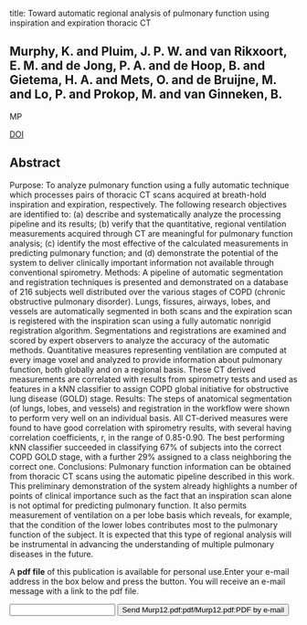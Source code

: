 title: Toward automatic regional analysis of pulmonary function using inspiration and expiration thoracic CT

## Murphy, K. and Pluim, J. P. W. and van Rikxoort, E. M. and de Jong, P. A. and de Hoop, B. and Gietema, H. A. and Mets, O. and de Bruijne, M. and Lo, P. and Prokop, M. and van Ginneken, B.
MP

<a href="https://doi.org/10.1118/1.3687891">DOI</a>

## Abstract
Purpose: To analyze pulmonary function using a fully automatic technique which processes pairs of thoracic CT scans acquired at breath-hold inspiration and expiration, respectively. The following research objectives are identified to: (a) describe and systematically analyze the processing pipeline and its results; (b) verify that the quantitative, regional ventilation measurements acquired through CT are meaningful for pulmonary function analysis; (c) identify the most effective of the calculated measurements in predicting pulmonary function; and (d) demonstrate the potential of the system to deliver clinically important information not available through conventional spirometry. Methods: A pipeline of automatic segmentation and registration techniques is presented and demonstrated on a database of 216 subjects well distributed over the various stages of COPD (chronic obstructive pulmonary disorder). Lungs, fissures, airways, lobes, and vessels are automatically segmented in both scans and the expiration scan is registered with the inspiration scan using a fully automatic nonrigid registration algorithm. Segmentations and registrations are examined and scored by expert observers to analyze the accuracy of the automatic methods. Quantitative measures representing ventilation are computed at every image voxel and analyzed to provide information about pulmonary function, both globally and on a regional basis. These CT derived measurements are correlated with results from spirometry tests and used as features in a kNN classifier to assign COPD global initiative for obstructive lung disease (GOLD) stage. Results: The steps of anatomical segmentation (of lungs, lobes, and vessels) and registration in the workflow were shown to perform very well on an individual basis. All CT-derived measures were found to have good correlation with spirometry results, with several having correlation coefficients, r, in the range of 0.85-0.90. The best performing kNN classifier succeeded in classifying 67% of subjects into the correct COPD GOLD stage, with a further 29% assigned to a class neighboring the correct one. Conclusions: Pulmonary function information can be obtained from thoracic CT scans using the automatic pipeline described in this work. This preliminary demonstration of the system already highlights a number of points of clinical importance such as the fact that an inspiration scan alone is not optimal for predicting pulmonary function. It also permits measurement of ventilation on a per lobe basis which reveals, for example, that the condition of the lower lobes contributes most to the pulmonary function of the subject. It is expected that this type of regional analysis will be instrumental in advancing the understanding of multiple pulmonary diseases in the future.

A <b>pdf file</b> of this publication is available for personal use.Enter your e-mail address in the box below and press the button. You will receive an e-mail message with a link to the pdf file.
<form action="sender.php">  <input type="text" name="email">  <input type="submit" value="Send Murp12.pdf:pdf/Murp12.pdf:PDF by e-mail"></form>